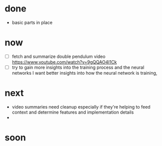 # done
* basic parts in place

# now
* [ ] fetch and summarize double pendulum video https://www.youtube.com/watch?v=9gQQAO4I1Ck
* [ ] try to gain more insights into the training process and the neural networks
I want better insights into how the neural network is training, 

# next
* video summaries need cleanup especially if they're helping to feed context and determine features and implementation details
*


# soon